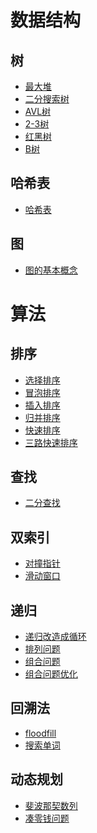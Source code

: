 # 数据结构

## 树
- <a href="算法和数据结构/树/最大堆.md">最大堆</a>
- <a href="算法和数据结构/树/二分搜索树.md">二分搜索树</a>
- <a href="算法和数据结构/树/AVL树.md">AVL树</a>
- <a href="算法和数据结构/树/二三树.md">2-3树</a>
- <a href="算法和数据结构/树/红黑树.md">红黑树</a>
- <a href="算法和数据结构/树/B树.md">B树</a>

## 哈希表
- <a href="算法和数据结构/哈希表.md">哈希表</a>

## 图
- <a href="算法和数据结构/图/图的基本概念.md">图的基本概念</a>


# 算法

## 排序
- <a href="算法和数据结构/排序/选择排序.md">选择排序</a>
- <a href="算法和数据结构/排序/冒泡排序.md">冒泡排序</a>
- <a href="算法和数据结构/排序/插入排序.md">插入排序</a>
- <a href="算法和数据结构/排序/归并排序.md">归并排序</a>
- <a href="算法和数据结构/排序/快速排序.md">快速排序</a>
- <a href="算法和数据结构/排序/三路快速排序.md">三路快速排序</a>

## 查找
- <a href="算法和数据结构/查找/二分查找.md">二分查找</a>

## 双索引
- <a href="算法和数据结构/双索引/对撞指针.md">对撞指针</a>
- <a href="算法和数据结构/双索引/滑动窗口.md">滑动窗口</a>

## 递归
- <a href="算法和数据结构/递归/递归改造成循环.md">递归改造成循环</a>
- <a href="算法和数据结构/递归/排列问题.md">排列问题</a>
- <a href="算法和数据结构/递归/组合问题.md">组合问题</a>
- <a href="算法和数据结构/递归/组合问题优化.md">组合问题优化</a>

## 回溯法
- <a href="算法和数据结构/回溯法/floodfill.md">floodfill</a>
- <a href="算法和数据结构/回溯法/搜索单词.md">搜索单词</a>

## 动态规划
- <a href="算法和数据结构/动态规划/斐波那契数列.md">斐波那契数列</a>
- <a href="算法和数据结构/动态规划/凑零钱问题.md">凑零钱问题</a>
